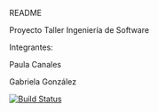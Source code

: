 README

Proyecto Taller Ingeniería de Software

Integrantes:

Paula Canales 

Gabriela González

[![Build Status](http://146.83.216.163:8080/buildStatus/icon?job=reddebate)](http://146.83.216.163:8080/job/reddebate/)
